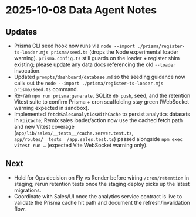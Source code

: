 # 2025-10-08 Data Agent Notes

## Updates
- Prisma CLI seed hook now runs via `node --import ./prisma/register-ts-loader.mjs prisma/seed.ts` (drops the Node experimental loader warning). `prisma.config.ts` still guards on the loader + register shim existing; please update any data docs referencing the old `--loader` invocation.
- Updated `prompts/dashboard/database.md` so the seeding guidance now calls out the `node --import ./prisma/register-ts-loader.mjs prisma/seed.ts` command.
- Re-ran `npm run prisma:generate`, SQLite `db push`, seed, and the retention Vitest suite to confirm Prisma + cron scaffolding stay green (WebSocket warning expected in sandbox).
- Implemented `fetchSalesAnalyticsWithCache` to persist analytics datasets in `KpiCache`; Remix sales loader/action now use the cached fetch path and new Vitest coverage (`app/lib/sales/__tests__/cache.server.test.ts`, `app/routes/__tests__/app.sales.test.ts`) passed alongside `npm exec vitest run …` (expected Vite WebSocket warning only).

## Next
- Hold for Ops decision on Fly vs Render before wiring `/cron/retention` in staging; rerun retention tests once the staging deploy picks up the latest migrations.
- Coordinate with Sales/UI once the analytics service contract is live to validate the Prisma cache hit path and document the refresh/invalidation flow.

